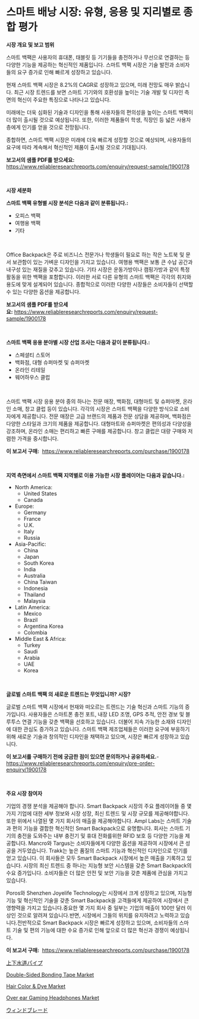 <p><h1>스마트 배낭 시장: 유형, 응용 및 지리별로 종합 평가</h1></p><p><strong>시장 개요 및 보고 범위</strong></p>
<p><p>스마트 백팩은 사용자의 휴대폰, 태블릿 등 기기들을 충전하거나 무선으로 연결하는 등 다양한 기능을 제공하는 혁신적인 제품입니다. 스마트 백팩 시장은 기술 발전과 소비자들의 요구 증가로 인해 빠르게 성장하고 있습니다. </p><p>현재 스마트 백팩 시장은 8.2%의 CAGR로 성장하고 있으며, 미래 전망도 매우 밝습니다. 최근 시장 트렌드를 보면 스마트 기기와의 호환성을 높이는 기술 개발 및 디자인 측면의 혁신이 주요한 특징으로 나타나고 있습니다. </p><p>미래에는 더욱 심화된 기술과 디자인을 통해 사용자들의 편의성을 높이는 스마트 백팩이 더 많이 출시될 것으로 예상됩니다. 또한, 이러한 제품들이 학생, 직장인 등 넓은 사용자층에게 인기를 얻을 것으로 전망됩니다.</p><p>종합하면, 스마트 백팩 시장은 미래에 더욱 빠르게 성장할 것으로 예상되며, 사용자들의 요구에 따라 계속해서 혁신적인 제품이 출시될 것으로 기대됩니다.</p></p>
<p><strong>보고서의 샘플 PDF를 받으세요:</strong> <a href="https://www.reliableresearchreports.com/enquiry/request-sample/1900178">https://www.reliableresearchreports.com/enquiry/request-sample/1900178</a></p>
<p>&nbsp;</p>
<p><strong>시장 세분화</strong></p>
<p><strong>스마트 백팩 유형별 시장 분석은 다음과 같이 분류됩니다.:</strong></p>
<p><ul><li>오피스 백팩</li><li>여행용 백팩</li><li>기타</li></ul></p>
<p>&nbsp;</p>
<p><p>Office Backpack은 주로 비즈니스 전문가나 학생들이 필요로 하는 작은 노트북 및 문서 보관함이 있는 가벼운 디자인을 가지고 있습니다. 여행용 백팩은 보통 큰 수납 공간과 내구성 있는 재질을 갖추고 있습니다. 기타 시장은 운동가방이나 캠핑가방과 같이 특정 활동을 위한 백팩을 포함합니다. 이러한 서로 다른 유형의 스마트 백팩은 각각의 취지와 용도에 맞게 설계되어 있습니다. 종합적으로 이러한 다양한 시장들은 소비자들이 선택할 수 있는 다양한 옵션을 제공합니다.</p></p>
<p><strong>보고서의 샘플 PDF를 받으세요:</strong>&nbsp;<a href="https://www.reliableresearchreports.com/enquiry/request-sample/1900178">https://www.reliableresearchreports.com/enquiry/request-sample/1900178</a></p>
<p>&nbsp;</p>
<p><strong> 스마트 백팩 응용 분야별 시장 산업 조사는 다음과 같이 분류됩니다.:</strong></p>
<p><ul><li>스페셜티 스토어</li><li>백화점, 대형 슈퍼마켓 및 슈퍼마켓</li><li>온라인 리테일</li><li>웨어하우스 클럽</li></ul></p>
<p>&nbsp;</p>
<p><p>스마트 백팩 시장 응용 분야 중의 하나는 전문 매장, 백화점, 대형마트 및 슈퍼마켓, 온라인 소매, 창고 클럽 등이 있습니다. 각각의 시장은 스마트 백팩을 다양한 방식으로 소비자에게 제공합니다. 전문 매장은 고급 브랜드의 제품과 전문 상담을 제공하며, 백화점은 다양한 스타일과 크기의 제품을 제공합니다. 대형마트와 슈퍼마켓은 편의성과 다양성을 강조하며, 온라인 소매는 편리하고 빠른 구매를 제공합니다. 창고 클럽은 대량 구매와 저렴한 가격을 중시합니다.</p></p>
<p><strong>이 보고서 구매:</strong>&nbsp; <a href="https://www.reliableresearchreports.com/purchase/1900178">https://www.reliableresearchreports.com/purchase/1900178</a></p>
<p>&nbsp;</p>
<p><strong>지역 측면에서 스마트 백팩 지역별로 이용 가능한 시장 플레이어는 다음과 같습니다.:</strong></p>
<p><ul>
    <li>
        North America:
        <ul>
            <li>United States</li>
            <li>Canada</li>
        </ul>
    </li>
    <li>
        Europe:
        <ul>
            <li>Germany</li>
            <li>France</li>
            <li>U.K.</li>
            <li>Italy</li>
            <li>Russia</li>
        </ul>
    </li>
    <li>
        Asia-Pacific:
        <ul>
            <li>China</li>
            <li>Japan</li>
            <li>South Korea</li>
            <li>India</li>
            <li>Australia</li>
            <li>China Taiwan</li>
            <li>Indonesia</li>
            <li>Thailand</li>
            <li>Malaysia</li>
        </ul>
    </li>
    <li>
        Latin America:
        <ul>
            <li>Mexico</li>
            <li>Brazil</li>
            <li>Argentina Korea</li>
            <li>Colombia</li>
        </ul>
    </li>
    <li>
        Middle East & Africa:
        <ul>
            <li>Turkey</li>
            <li>Saudi</li>
            <li>Arabia</li>
            <li>UAE</li>
            <li>Korea</li>
        </ul>
    </li>
    </ul></p>
<p>&nbsp;</p>
<p><strong>글로벌 스마트 백팩 의 새로운 트렌드는 무엇입니까? 시장?</strong></p>
<p><p>글로벌 스마트 백팩 시장에서 현재와 떠오르는 트렌드는 기술 혁신과 스마트 기능의 증가입니다. 사용자들은 스마트폰 충전 포트, 내장 LED 조명, GPS 추적, 안전 경보 및 블루투스 연결 기능을 갖춘 백팩을 선호하고 있습니다. 더불어 지속 가능한 소재와 디자인에 대한 관심도 증가하고 있습니다. 스마트 백팩 제조업체들은 이러한 요구에 부응하기 위해 새로운 기술과 창의적인 디자인을 채택하고 있으며, 시장은 빠르게 성장하고 있습니다.</p></p>
<p><strong>이 보고서를 구매하기 전에 궁금한 점이 있으면 문의하거나 공유하세요.</strong>- <a href="https://www.reliableresearchreports.com/enquiry/pre-order-enquiry/1900178">https://www.reliableresearchreports.com/enquiry/pre-order-enquiry/1900178</a></p>
<p>&nbsp;</p>
<p><strong>주요 시장 참여자</strong></p>
<p><p>기업의 경쟁 분석을 제공해야 합니다. Smart Backpack 시장의 주요 플레이어들 중 몇 가지 기업에 대한 세부 정보와 시장 성장, 최신 트렌드 및 시장 규모를 제공해야합니다. 또한 위에서 나열된 몇 가지 회사의 매출을 제공해야합니다. Ampl Labs는 스마트 기술과 편의 기능을 결합한 혁신적인 Smart Backpack으로 유명합니다. 회사는 스마트 기기의 충전을 도와주는 내부 충전기 및 휴대 전화를위한 RFID 보호 등 다양한 기능을 제공합니다. Mancro와 Targus는 소비자들에게 다양한 옵션을 제공하여 시장에서 큰 성공을 거두었습니다. Trakk는 높은 품질의 스마트 기능과 혁신적인 디자인으로 인기를 얻고 있습니다. 이 회사들은 모두 Smart Backpack 시장에서 높은 매출을 기록하고 있습니다. 시장의 최신 트렌드 중 하나는 지능형 보안 시스템을 갖춘 Smart Backpack의 수요 증가입니다. 소비자들은 더 많은 안전 및 보안 기능을 갖춘 제품에 관심을 가지고 있습니다.</p><p>Poros와 Shenzhen Joyelife Technology는 시장에서 크게 성장하고 있으며, 지능형 기능 및 혁신적인 기술을 갖춘 Smart Backpack을 고객들에게 제공하여 시장에서 큰 영향력을 가지고 있습니다.중요한 몇 가지 회사 중 일부는 기업의 매출이 100만 달러 이상인 것으로 알려져 있습니다.반면, 시장에서 그들의 위치를 유지하려고 노력하고 있습니다.전반적으로 Smart Backpack 시장은 빠르게 성장하고 있으며, 소비자들의 스마트 기술 및 편의 기능에 대한 수요 증가로 인해 앞으로 더 많은 혁신과 경쟁이 예상됩니다.</p></p>
<p><strong>이 보고서 구매:</strong>&nbsp;&nbsp;<a href="https://www.reliableresearchreports.com/purchase/1900178">https://www.reliableresearchreports.com/purchase/1900178</a></p>
<p><p><a href="https://github.com/lababdou/Market-Research-Report-List-2/blob/main/7777821186473.md">上下水道パイプ</a></p><p><a href="https://view.publitas.com/reportprime-1/double-sided-bonding-tape-market-share-market-new-trends-analysis-report-by-type-by-application-by-end-use-by-region-and-segment-forecasts-2024-2031/">Double-Sided Bonding Tape Market</a></p><p><a href="https://view.publitas.com/reportprime-1/hair-color-dye-market-research-report-the-key-to-successful-business-strategy-forecasted-for-period-from-2024-2031/">Hair Color & Dye Market</a></p><p><a href="https://github.com/prosalinda88/Market-Research-Report-List-3/blob/main/over-ear-gaming-headphones-market.md">Over ear Gaming Headphones Market</a></p><p><a href="https://github.com/bevdtkn4419963/Market-Research-Report-List-1/blob/main/4865831186474.md">ウィンドブレード</a></p></p>
